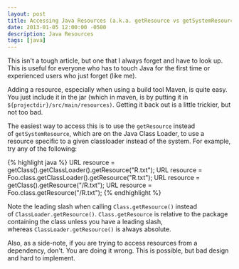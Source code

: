 ```yaml
---
layout: post
title: Accessing Java Resources (a.k.a. getResource vs getSystemResource)
date: 2013-01-05 12:00:00 -0500
description: Java Resources
tags: [java]
---
```


This isn't a tough article, but one that I always forget and have to look up. This is useful for everyone who has to touch Java for the first time or experienced users who just forget (like me).

Adding a resource, especially when using a build tool Maven, is quite easy. You just include it in the jar (which in maven, is by putting it in `${projectdir}/src/main/resources)`. Getting it back out is a little trickier, but not too bad.

The easiest way to access this is to use the <code>getResource</code> instead of `getSystemResource`, which are on the Java Class Loader, to use a resource specific to a given classloader instead of the system. For example, try any of the following:

{% highlight java %}
URL resource = getClass().getClassLoader().getResource("R.txt");
URL resource = Foo.class.getClassLoader().getResource("R.txt");
URL resource = getClass().getResource("/R.txt");
URL resource = Foo.class.getResource("/R.txt");
{% endhighlight %}

Note the leading slash when calling `Class.getResource()` instead of `ClassLoader.getResource()`. `Class.getResource` is relative to the package containing the class unless you have a leading slash, whereas `ClassLoader.getResource()` is always absolute.

Also, as a side-note, if you are trying to access resources from a dependency, don't. You are doing it wrong. This is possible, but bad design and hard to implement.
